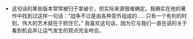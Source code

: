 * 这句话的某些版本常常被归于拿破仑，但实际来源很难确定。我确实在他的著作中找到过这样一句话：“战争不过是由各种意外组成的……只有一个有利的时刻，伟大的艺术就在于抓住它。” 我喜欢这句话，因为它与我们一直在说的关于看到机会并让运气发生的观点完全吻合。
